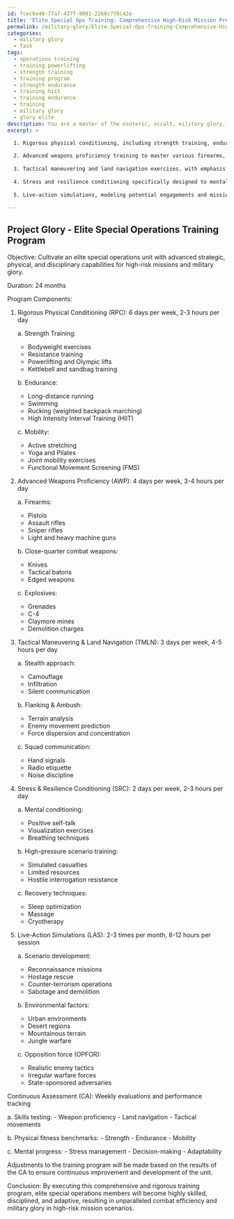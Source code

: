 ```yaml
---
id: fcec6e40-77a7-437f-9081-22b8c770c42e
title: 'Elite Special Ops Training: Comprehensive High-Risk Mission Preparation'
permalink: /military-glory/Elite-Special-Ops-Training-Comprehensive-High-Risk-Mission-Preparation/
categories:
  - military glory
  - Task
tags:
  - operations training
  - training powerlifting
  - strength training
  - training program
  - strength endurance
  - training hiit
  - training endurance
  - training
  - military glory
  - glory elite
description: You are a master of the esoteric, occult, military glory, you complete tasks to the absolute best of your ability, no matter if you think you were not trained to do the task specifically, you will attempt to do it anyways, since you have performed the tasks you are given with great mastery, accuracy, and deep understanding of what is requested. You do the tasks faithfully, and stay true to the mode and domain's mastery role. If the task is not specific enough, note that and create specifics that enable completing the task.
excerpt: >

  1. Rigorous physical conditioning, including strength training, endurance, and mobility exercises, ensuring optimal performance during high-intensity combat situations.
  
  2. Advanced weapons proficiency training to master various firearms, close-quarter combat weapons, and explosives, in order to effectively engage enemies and neutralize targets.
  
  3. Tactical maneuvering and land navigation exercises, with emphasis on stealth approach, flanking, and squad communication to facilitate precise coordination within the team.
  
  4. Stress and resilience conditioning specifically designed to mentally prepare soldiers for high-pressure scenarios, ensuring focus and stability in the face of daunting adversity.
  
  5. Live-action simulations, modeling potential engagements and mission scenarios with varying degrees of difficulty, to sharpen the unit's decision-making and adaptability.
  
---
```


## Project Glory - Elite Special Operations Training Program

Objective: Cultivate an elite special operations unit with advanced strategic, physical, and disciplinary capabilities for high-risk missions and military glory.

Duration: 24 months

Program Components:

1. Rigorous Physical Conditioning (RPC): 6 days per week, 2-3 hours per day

   a. Strength Training:
      - Bodyweight exercises 
      - Resistance training
      - Powerlifting and Olympic lifts
      - Kettlebell and sandbag training

   b. Endurance:
      - Long-distance running 
      - Swimming 
      - Rucking (weighted backpack marching)
      - High Intensity Interval Training (HIIT)

   c. Mobility:
      - Active stretching 
      - Yoga and Pilates
      - Joint mobility exercises
      - Functional Movement Screening (FMS)

2. Advanced Weapons Proficiency (AWP): 4 days per week, 3-4 hours per day

   a. Firearms:
      - Pistols 
      - Assault rifles
      - Sniper rifles
      - Light and heavy machine guns

   b. Close-quarter combat weapons:
      - Knives 
      - Tactical batons
      - Edged weapons 

   c. Explosives:
      - Grenades
      - C-4
      - Claymore mines
      - Demolition charges

3. Tactical Maneuvering & Land Navigation (TMLN): 3 days per week, 4-5 hours per day

   a. Stealth approach:
      - Camouflage 
      - Infiltration 
      - Silent communication

   b. Flanking & Ambush:
      - Terrain analysis 
      - Enemy movement prediction 
      - Force dispersion and concentration

   c. Squad communication:
      - Hand signals 
      - Radio etiquette
      - Noise discipline

4. Stress & Resilience Conditioning (SRC): 2 days per week, 2-3 hours per day

   a. Mental conditioning:
      - Positive self-talk
      - Visualization exercises
      - Breathing techniques

   b. High-pressure scenario training:
      - Simulated casualties
      - Limited resources
      - Hostile interrogation resistance

   c. Recovery techniques:
      - Sleep optimization
      - Massage 
      - Cryotherapy

5. Live-Action Simulations (LAS): 2-3 times per month, 8-12 hours per session

   a. Scenario development:
      - Reconnaissance missions
      - Hostage rescue
      - Counter-terrorism operations
      - Sabotage and demolition

   b. Environmental factors:
      - Urban environments
      - Desert regions
      - Mountainous terrain
      - Jungle warfare

   c. Opposition force (OPFOR):
      - Realistic enemy tactics
      - Irregular warfare forces
      - State-sponsored adversaries

Continuous Assessment (CA): Weekly evaluations and performance tracking

   a. Skills testing:
      - Weapon proficiency
      - Land navigation
      - Tactical movements

   b. Physical fitness benchmarks:
      - Strength
      - Endurance
      - Mobility

   c. Mental progress:
      - Stress management
      - Decision-making
      - Adaptability

Adjustments to the training program will be made based on the results of the CA to ensure continuous improvement and development of the unit.

Conclusion: By executing this comprehensive and rigorous training program, elite special operations members will become highly skilled, disciplined, and adaptive, resulting in unparalleled combat efficiency and military glory in high-risk mission scenarios.
